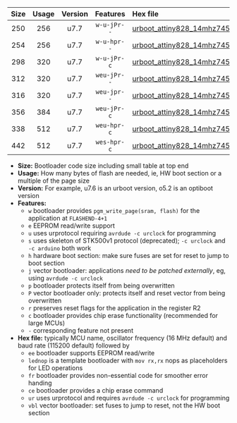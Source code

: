 |Size|Usage|Version|Features|Hex file|
|:-:|:-:|:-:|:-:|:--|
|250|256|u7.7|`w-u-jPr--`|[urboot_attiny828_14mhz7456_38400bps_lednop_ur_vbl.hex](https://raw.githubusercontent.com/stefanrueger/urboot.hex/main/mcus/attiny828/fcpu_14mhz7456/38400_bps/urboot_attiny828_14mhz7456_38400bps_lednop_ur_vbl.hex)|
|254|256|u7.7|`w-u-hpr--`|[urboot_attiny828_14mhz7456_38400bps_lednop_fr_ur.hex](https://raw.githubusercontent.com/stefanrueger/urboot.hex/main/mcus/attiny828/fcpu_14mhz7456/38400_bps/urboot_attiny828_14mhz7456_38400bps_lednop_fr_ur.hex)|
|298|320|u7.7|`w-u-jPr-c`|[urboot_attiny828_14mhz7456_38400bps_lednop_fr_ce_ur_vbl.hex](https://raw.githubusercontent.com/stefanrueger/urboot.hex/main/mcus/attiny828/fcpu_14mhz7456/38400_bps/urboot_attiny828_14mhz7456_38400bps_lednop_fr_ce_ur_vbl.hex)|
|312|320|u7.7|`weu-jPr--`|[urboot_attiny828_14mhz7456_38400bps_ee_lednop_ur_vbl.hex](https://raw.githubusercontent.com/stefanrueger/urboot.hex/main/mcus/attiny828/fcpu_14mhz7456/38400_bps/urboot_attiny828_14mhz7456_38400bps_ee_lednop_ur_vbl.hex)|
|316|320|u7.7|`weu-jpr--`|[urboot_attiny828_14mhz7456_38400bps_ee_lednop_fr_ur_vbl.hex](https://raw.githubusercontent.com/stefanrueger/urboot.hex/main/mcus/attiny828/fcpu_14mhz7456/38400_bps/urboot_attiny828_14mhz7456_38400bps_ee_lednop_fr_ur_vbl.hex)|
|356|384|u7.7|`weu-jPr-c`|[urboot_attiny828_14mhz7456_38400bps_ee_lednop_fr_ce_ur_vbl.hex](https://raw.githubusercontent.com/stefanrueger/urboot.hex/main/mcus/attiny828/fcpu_14mhz7456/38400_bps/urboot_attiny828_14mhz7456_38400bps_ee_lednop_fr_ce_ur_vbl.hex)|
|338|512|u7.7|`weu-hpr-c`|[urboot_attiny828_14mhz7456_38400bps_ee_lednop_fr_ce_ur.hex](https://raw.githubusercontent.com/stefanrueger/urboot.hex/main/mcus/attiny828/fcpu_14mhz7456/38400_bps/urboot_attiny828_14mhz7456_38400bps_ee_lednop_fr_ce_ur.hex)|
|442|512|u7.7|`wes-hpr-c`|[urboot_attiny828_14mhz7456_38400bps_ee_lednop_fr_ce.hex](https://raw.githubusercontent.com/stefanrueger/urboot.hex/main/mcus/attiny828/fcpu_14mhz7456/38400_bps/urboot_attiny828_14mhz7456_38400bps_ee_lednop_fr_ce.hex)|

- **Size:** Bootloader code size including small table at top end
- **Usage:** How many bytes of flash are needed, ie, HW boot section or a multiple of the page size
- **Version:** For example, u7.6 is an urboot version, o5.2 is an optiboot version
- **Features:**
  + `w` bootloader provides `pgm_write_page(sram, flash)` for the application at `FLASHEND-4+1`
  + `e` EEPROM read/write support
  + `u` uses urprotocol requiring `avrdude -c urclock` for programming
  + `s` uses skeleton of STK500v1 protocol (deprecated); `-c urclock` and `-c arduino` both work
  + `h` hardware boot section: make sure fuses are set for reset to jump to boot section
  + `j` vector bootloader: applications *need to be patched externally*, eg, using `avrdude -c urclock`
  + `p` bootloader protects itself from being overwritten
  + `P` vector bootloader only: protects itself and reset vector from being overwritten
  + `r` preserves reset flags for the application in the register R2
  + `c` bootloader provides chip erase functionality (recommended for large MCUs)
  + `-` corresponding feature not present
- **Hex file:** typically MCU name, oscillator frequency (16 MHz default) and baud rate (115200 default) followed by
  + `ee` bootloader supports EEPROM read/write
  + `lednop` is a template bootloader with `mov rx,rx` nops as placeholders for LED operations
  + `fr` bootloader provides non-essential code for smoother error handing
  + `ce` bootloader provides a chip erase command
  + `ur` uses urprotocol and requires `avrdude -c urclock` for programming
  + `vbl` vector bootloader: set fuses to jump to reset, not the HW boot section
